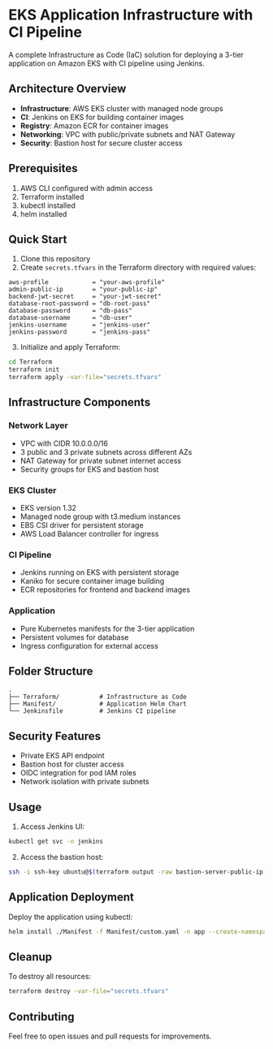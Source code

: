 # EKS Application Infrastructure with CI Pipeline

A complete Infrastructure as Code (IaC) solution for deploying a 3-tier application on Amazon EKS with CI pipeline using Jenkins.

## Architecture Overview

- **Infrastructure**: AWS EKS cluster with managed node groups
- **CI**: Jenkins on EKS for building container images
- **Registry**: Amazon ECR for container images
- **Networking**: VPC with public/private subnets and NAT Gateway
- **Security**: Bastion host for secure cluster access

## Prerequisites

1. AWS CLI configured with admin access
2. Terraform installed
3. kubectl installed
4. helm installed

## Quick Start

1. Clone this repository
2. Create `secrets.tfvars` in the Terraform directory with required values:
```hcl
aws-profile            = "your-aws-profile"
admin-public-ip        = "your-public-ip"
backend-jwt-secret     = "your-jwt-secret"
database-root-password = "db-root-pass"
database-password      = "db-pass"
database-username      = "db-user"
jenkins-username       = "jenkins-user"
jenkins-password       = "jenkins-pass"
```

3. Initialize and apply Terraform:
```bash
cd Terraform
terraform init
terraform apply -var-file="secrets.tfvars"
```

## Infrastructure Components

### Network Layer
- VPC with CIDR 10.0.0.0/16
- 3 public and 3 private subnets across different AZs
- NAT Gateway for private subnet internet access
- Security groups for EKS and bastion host

### EKS Cluster
- EKS version 1.32
- Managed node group with t3.medium instances
- EBS CSI driver for persistent storage
- AWS Load Balancer controller for ingress

### CI Pipeline
- Jenkins running on EKS with persistent storage
- Kaniko for secure container image building
- ECR repositories for frontend and backend images

### Application
- Pure Kubernetes manifests for the 3-tier application
- Persistent volumes for database
- Ingress configuration for external access

## Folder Structure

```
.
├── Terraform/           # Infrastructure as Code
├── Manifest/            # Application Helm Chart
└── Jenkinsfile          # Jenkins CI pipeline
```

## Security Features

- Private EKS API endpoint
- Bastion host for cluster access
- OIDC integration for pod IAM roles
- Network isolation with private subnets

## Usage

1. Access Jenkins UI:
```bash
kubectl get svc -n jenkins
```

2. Access the bastion host:
```bash
ssh -i ssh-key ubuntu@$(terraform output -raw bastion-server-public-ip)
```

## Application Deployment

Deploy the application using kubectl:
```bash
helm install ./Manifest -f Manifest/custom.yaml -n app --create-namespace
```

## Cleanup

To destroy all resources:
```bash
terraform destroy -var-file="secrets.tfvars"
```

## Contributing

Feel free to open issues and pull requests for improvements.
